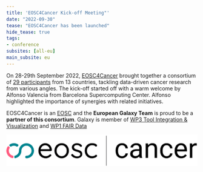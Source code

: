 ```yaml
---
title: 'EOSC4Cancer Kick-off Meeting"'
date: "2022-09-30"
tease: "EOSC4Cancer has been launched"
hide_tease: true
tags:
- conference
subsites: [all-eu]
main_subsite: eu
---
```


On 28-29th September 2022, [EOSC4Cancer](https://eosc4cancer.eu/) brought together a consortium of [29 participants](https://eosc4cancer.eu/consortium/) from 13 countries, tackling data-driven cancer research from various angles. The kick-off started off with a warm welcome by Alfonso Valencia from Barcelona Supercomputing Center. Alfonso highlighted the importance of synergies with related initiatives. 

EOSC4Cancer is an [EOSC](https://eosc-portal.eu) and the **European Galaxy Team** is proud to be a **partner of this consortium**. Galaxy is member of [WP3 Tool Integration & Visualization](https://eosc4cancer.eu/wp-3/) and [WP1 FAIR Data](https://eosc4cancer.eu/wp-1/)

![Logo](logo.png)



